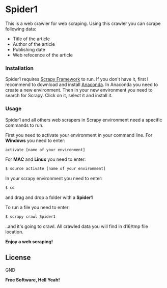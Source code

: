 # Spider1

This is a web crawler for web scraping. Using this crawler you can scrape following data:

  - Title of the article
  - Author of the article
  - Publishing date
  - Web refecence of the article
  
  
### Installation

Spider1 requires [Scrapy Framework](https://scrapy.org/) to run. If you don't have it, first I recommend to download and install [Anaconda](https://www.anaconda.com/distribution/). In Anaconda you need to create a new environment. Then in your new environment you need to search for Scrapy. Click on it, select it and install it.


### Usage

Spider1 and all others web scrapers in Scrapy environment need a specific commands to run.

First you need to activate your environment in your command line.
For **Windows** you need to enter:
```sh
activate [name of your environment]
```
For **MAC** and **Linux** you need to enter:
```sh
$ source activate [name of your environment]
```
In your scrapy environment you need to enter:
```sh
$ cd
```
and drag and drop a folder with a **Spider1** 

To run a file you need to enter:
```sh
$ scrapy crawl Spider1
```
..and it's going to crawl. All crawled data you will find in d16/tmp file location.

**Enjoy a web scraping!**


License
----

GND

**Free Software, Hell Yeah!**

[//]: # (These are reference links used in the body of this note and get stripped out when the markdown processor does its job. There is no need to format nicely because it shouldn't be seen. Thanks SO - http://stackoverflow.com/questions/4823468/store-comments-in-markdown-syntax)


   [dill]: <https://github.com/joemccann/dillinger>
   [git-repo-url]: <https://github.com/joemccann/dillinger.git>
   [john gruber]: <http://daringfireball.net>
   [df1]: <http://daringfireball.net/projects/markdown/>
   [markdown-it]: <https://github.com/markdown-it/markdown-it>
   [Ace Editor]: <http://ace.ajax.org>
   [node.js]: <http://nodejs.org>
   [Twitter Bootstrap]: <http://twitter.github.com/bootstrap/>
   [jQuery]: <http://jquery.com>
   [@tjholowaychuk]: <http://twitter.com/tjholowaychuk>
   [express]: <http://expressjs.com>
   [AngularJS]: <http://angularjs.org>
   [Gulp]: <http://gulpjs.com>

   [PlDb]: <https://github.com/joemccann/dillinger/tree/master/plugins/dropbox/README.md>
   [PlGh]: <https://github.com/joemccann/dillinger/tree/master/plugins/github/README.md>
   [PlGd]: <https://github.com/joemccann/dillinger/tree/master/plugins/googledrive/README.md>
   [PlOd]: <https://github.com/joemccann/dillinger/tree/master/plugins/onedrive/README.md>
   [PlMe]: <https://github.com/joemccann/dillinger/tree/master/plugins/medium/README.md>
   [PlGa]: <https://github.com/RahulHP/dillinger/blob/master/plugins/googleanalytics/README.md>
